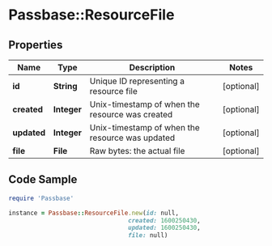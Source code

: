# Passbase::ResourceFile

## Properties

Name | Type | Description | Notes
------------ | ------------- | ------------- | -------------
**id** | **String** | Unique ID representing a resource file | [optional] 
**created** | **Integer** | Unix-timestamp of when the resource was created | [optional] 
**updated** | **Integer** | Unix-timestamp of when the resource was updated | [optional] 
**file** | **File** | Raw bytes: the actual file | [optional] 

## Code Sample

```ruby
require 'Passbase'

instance = Passbase::ResourceFile.new(id: null,
                                 created: 1600250430,
                                 updated: 1600250430,
                                 file: null)
```



